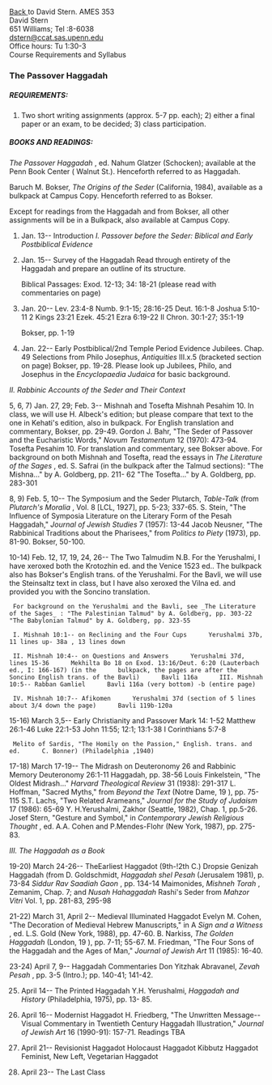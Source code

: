 [Back ](stern.html) to David Stern. AMES 353  
David Stern  
651 Williams; Tel :8-6038  
dstern@ccat.sas.upenn.edu  
Office hours: Tu 1:30-3  
Course Requirements and Syllabus  

### The Passover Haggadah

##### _REQUIREMENTS:_

1) Two short writing assignments (approx. 5-7 pp. each); 2) either a final
paper or an exam, to be decided; 3) class participation.

##### _BOOKS AND READINGS:_

_The Passover Haggadah_ , ed. Nahum Glatzer (Schocken); available at the Penn
Book Center ( Walnut St.). Henceforth referred to as Haggadah.

Baruch M. Bokser, _The Origins of the Seder_ (California, 1984), available as
a bulkpack at Campus Copy. Henceforth referred to as Bokser.

Except for readings from the Haggadah and from Bokser, all other assignments
will be in a Bulkpack, also available at Campus Copy.

1) Jan. 13-- Introduction     _I. Passover before the Seder: Biblical and
Early Postbiblical Evidence_

2) Jan. 15-- Survey of the Haggadah      Read through entirety of the Haggadah
and prepare an outline of its structure.

     Biblical Passages: Exod. 12-13; 34: 18-21 (please read with commentaries on page) 

3) Jan. 20-- Lev. 23:4-8      Numb. 9:1-15; 28:16-25      Deut. 16:1-8
Joshua 5:10-11      2 Kings 23:21      Ezek. 45:21      Ezra 6:19-22      II
Chron. 30:1-27; 35:1-19

     Bokser, pp. 1-19 

4) Jan. 22-- Early Postbiblical/2nd Temple Period Evidence      Jubilees.
Chap. 49      Selections from Philo      Josephus, _Antiquities_ III.x.5
(bracketed section on page)      Bokser, pp. 19-28.      Please look up
Jubilees, Philo, and Josephus in the _Encyclopaedia Judaica_ for basic
background.

_II. Rabbinic Accounts of the Seder and Their Context_

5, 6, 7) Jan. 27, 29; Feb. 3-- Mishnah and Tosefta      Mishnah Pesahim 10. In
class, we will use H. Albeck's edition; but please compare that text to the
one in Kehati's edition, also in bulkpack.      For English translation and
commentary, Bokser, pp. 29-49.      Gordon J. Bahr, "The Seder of Passover and
the Eucharistic Words," _Novum Testamentum_ 12 (1970): 473-94.      Tosefta
Pesahim 10. For translation and commentary, see Bokser above.      For
background on both Mishnah and Tosefta, read the essays in _The Literature of
the Sages_ , ed. S. Safrai (in the bulkpack after the Talmud sections):
"The Mishna..." by A. Goldberg, pp. 211- 62      "The Tosefta..." by A.
Goldberg, pp. 283-301

8, 9) Feb. 5, 10-- The Symposium and the Seder      Plutarch, _Table-Talk_
(from _Plutarch's Moralia_ , Vol. 8 [LCL, 1927], pp. 5-23; 337-65.      S.
Stein, "The Influence of Symposia Literature on the Literary Form of      the
Pesah Haggadah," _Journal of Jewish Studies_ 7 (1957): 13-44      Jacob
Neusner, "The Rabbinical Traditions about the Pharisees," from _Politics to
Piety_ (1973), pp. 81-90.      Bokser, 50-100.

10-14) Feb. 12, 17, 19, 24, 26-- The Two Talmudim      N.B. For the
Yerushalmi, I have xeroxed both the Krotozhin ed. and the      Venice 1523
ed.. The bulkpack also has Bokser's English trans. of the Yerushalmi.      For
the Bavli, we will use the Steinsaltz text in class, but I have also xeroxed
the Vilna ed. and provided you with the Soncino translation.

     For background on the Yerushalmi and the Bavli, see _The Literature of the Sages_ : "The Palestinian Talmud" by A. Goldberg, pp. 303-22      "The Babylonian Talmud" by A. Goldberg, pp. 323-55 

     I. Mishnah 10:1-- on Reclining and the Four Cups      Yerushalmi 37b, 11 lines up- 38a , 13 lines down 

     II. Mishnah 10:4-- on Questions and Answers      Yerushalmi 37d, lines 15-36      Mekhilta Bo 18 on Exod. 13:16/Deut. 6:20 (Lauterbach ed., I: 166-167) (in the      bulkpack, the pages are after the Soncino English trans. of the Bavli)      Bavli 116a      III. Mishnah 10:5-- Rabban Gamliel      Bavli 116a (very bottom) -b (entire page) 

     IV. Mishnah 10:7-- Afikomen      Yerushalmi 37d (section of 5 lines about 3/4 down the page)      Bavli 119b-120a 

15-16) March 3,5-- Early Christianity and Passover      Mark 14: 1-52
Matthew 26:1-46      Luke 22:1-53      John 11:55; 12:1; 13:1-38      I
Corinthians 5:7-8

     Melito of Sardis, "The Homily on the Passion," English. trans. and ed.      C. Bonner) (Philadelphia ,1940) 

17-18) March 17-19-- The Midrash on Deuteronomy 26 and Rabbinic Memory
Deuteronomy 26:1-11      Haggadah, pp. 38-56      Louis Finkelstein, "The
Oldest Midrash..." _Harvard Theological Review_      31 (1938): 291-317
L. Hoffman, "Sacred Myths," from _Beyond the Text_ (Notre Dame,      19 ), pp.
75-115 S.T. Lachs, "Two Related Arameans," _Journal for the Study of Judaism_
17 (1986): 65-69      Y. H.Yerushalmi, Zakhor (Seattle, 1982), Chap. 1,
pp.5-26.      Josef Stern, "Gesture and Symbol," in _Contemporary Jewish
Religious Thought_ , ed.     A.A. Cohen and P.Mendes-Flohr (New York, 1987),
pp. 275-83.

_III. The Haggadah as a Book_

19-20) March 24-26-- TheEarliest Haggadot (9th-!2th C.)      Dropsie Genizah
Haggadah (from D. Goldschmidt, _Haggadah shel Pesah_ (Jerusalem 1981), p.
73-84     _Siddur Rav Saadiah Gaon_ , pp. 134-14      Maimonides, _Mishneh
Torah_ , Zemanim, Chap. 7; and _Nusah Hahaggadah_ Rashi's Seder from _Mahzor
Vitri_ Vol. 1, pp. 281-83, 295-98

21-22) March 31, April 2-- Medieval Illuminated Haggadot      Evelyn M. Cohen,
"The Decoration of Medieval Hebrew Manuscripts," in A _Sign and a Witness_ ,
ed. L.S. Gold (New York, 1988), pp. 47-60.      B. Narkiss, _The Golden
Haggadah_ (London, 19 ), pp. 7-11; 55-67.      M. Friedman, "The Four Sons of
the Haggadah and the Ages of Man," _Journal of Jewish Art_ 11 (1985): 16-40.

23-24) April 7, 9-- Haggadah Commentaries      Don Yitzhak Abravanel, _Zevah
Pesah_ , pp. 3-5 (Intro.); pp. 140-41; 141-42.

25) April 14-- The Printed Haggadah      Y.H. Yerushalmi, _Haggadah and
History_ (Philadelphia, 1975), pp. 13- 85.

26) April 16-- Modernist Haggadot      H. Friedberg, "The Unwritten Message--
Visual Commentary in Twentieth Century      Haggadah Illustration," _Journal
of Jewish Art_ 16 (1990-91): 157-71. Readings TBA

27) April 21-- Revisionist Haggadot      Holocaust Haggadot      Kibbutz
Haggadot      Feminist, New Left, Vegetarian Haggadot

28) April 23-- The Last Class

